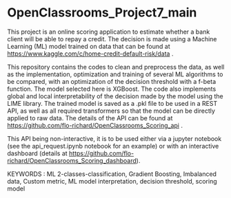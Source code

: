 # OpenClassrooms_Project7_main


This project is an online scoring application to estimate whether a bank client will be able to repay a credit. The decision is made using a Machine Learning (ML) model trained on data that can be found at https://www.kaggle.com/c/home-credit-default-risk/data . 

This repository contains the codes to clean and preprocess the data, as well as the implementation, optimization and training of several ML algorithms to be compared, with an optimization of the decision threshold with a f-beta function. The model selected here is XGBoost. The code also implements global and local interpretability of the decision made by the model using the LIME library. The trained model is saved as a .pkl file to be used in a REST API, as well as all required transformers so that the model can be directly applied to raw data. The details of the API can be found at https://github.com/flo-richard/OpenClassrooms_Scoring_api .

This API being non-interactive, it is to be used either via a jupyter notebook (see the api_request.ipynb notebook for an example) or with an interactive dashboard (details at https://github.com/flo-richard/OpenClassrooms_Scoring_dashboard).

KEYWORDS : ML 2-classes-classification, Gradient Boosting, Imbalanced data, Custom metric, ML model interpretation, decision threshold, scoring model
